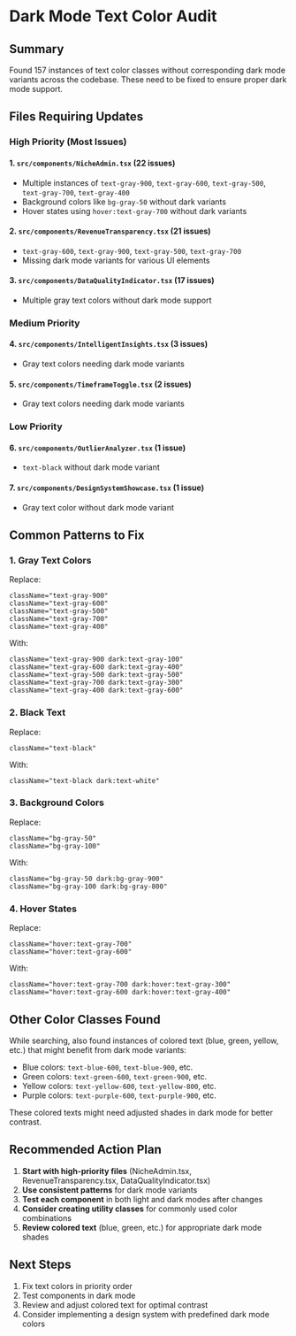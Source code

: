 # Dark Mode Text Color Audit

## Summary
Found 157 instances of text color classes without corresponding dark mode variants across the codebase. These need to be fixed to ensure proper dark mode support.

## Files Requiring Updates

### High Priority (Most Issues)

#### 1. `src/components/NicheAdmin.tsx` (22 issues)
- Multiple instances of `text-gray-900`, `text-gray-600`, `text-gray-500`, `text-gray-700`, `text-gray-400`
- Background colors like `bg-gray-50` without dark variants
- Hover states using `hover:text-gray-700` without dark variants

#### 2. `src/components/RevenueTransparency.tsx` (21 issues)
- `text-gray-600`, `text-gray-900`, `text-gray-500`, `text-gray-700`
- Missing dark mode variants for various UI elements

#### 3. `src/components/DataQualityIndicator.tsx` (17 issues)
- Multiple gray text colors without dark mode support

### Medium Priority

#### 4. `src/components/IntelligentInsights.tsx` (3 issues)
- Gray text colors needing dark mode variants

#### 5. `src/components/TimeframeToggle.tsx` (2 issues)
- Gray text colors needing dark mode variants

### Low Priority

#### 6. `src/components/OutlierAnalyzer.tsx` (1 issue)
- `text-black` without dark mode variant

#### 7. `src/components/DesignSystemShowcase.tsx` (1 issue)
- Gray text color without dark mode variant

## Common Patterns to Fix

### 1. Gray Text Colors
Replace:
```tsx
className="text-gray-900"
className="text-gray-600"
className="text-gray-500"
className="text-gray-700"
className="text-gray-400"
```

With:
```tsx
className="text-gray-900 dark:text-gray-100"
className="text-gray-600 dark:text-gray-400"
className="text-gray-500 dark:text-gray-500"
className="text-gray-700 dark:text-gray-300"
className="text-gray-400 dark:text-gray-600"
```

### 2. Black Text
Replace:
```tsx
className="text-black"
```

With:
```tsx
className="text-black dark:text-white"
```

### 3. Background Colors
Replace:
```tsx
className="bg-gray-50"
className="bg-gray-100"
```

With:
```tsx
className="bg-gray-50 dark:bg-gray-900"
className="bg-gray-100 dark:bg-gray-800"
```

### 4. Hover States
Replace:
```tsx
className="hover:text-gray-700"
className="hover:text-gray-600"
```

With:
```tsx
className="hover:text-gray-700 dark:hover:text-gray-300"
className="hover:text-gray-600 dark:hover:text-gray-400"
```

## Other Color Classes Found

While searching, also found instances of colored text (blue, green, yellow, etc.) that might benefit from dark mode variants:
- Blue colors: `text-blue-600`, `text-blue-900`, etc.
- Green colors: `text-green-600`, `text-green-900`, etc.
- Yellow colors: `text-yellow-600`, `text-yellow-800`, etc.
- Purple colors: `text-purple-600`, `text-purple-900`, etc.

These colored texts might need adjusted shades in dark mode for better contrast.

## Recommended Action Plan

1. **Start with high-priority files** (NicheAdmin.tsx, RevenueTransparency.tsx, DataQualityIndicator.tsx)
2. **Use consistent patterns** for dark mode variants
3. **Test each component** in both light and dark modes after changes
4. **Consider creating utility classes** for commonly used color combinations
5. **Review colored text** (blue, green, etc.) for appropriate dark mode shades

## Next Steps

1. Fix text colors in priority order
2. Test components in dark mode
3. Review and adjust colored text for optimal contrast
4. Consider implementing a design system with predefined dark mode colors